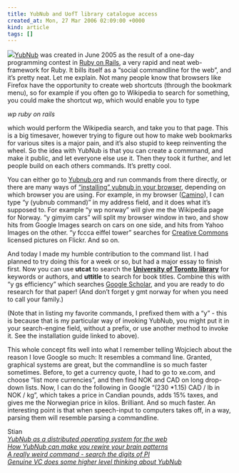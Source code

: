 ```yaml
---
title: YubNub and UofT library catalogue access
created_at: Mon, 27 Mar 2006 02:09:00 +0000
kind: article
tags: []
---
```


![](http://yubutils.sourceforge.net/images/logo.jpg)[YubNub](http://en.wikipedia.org/wiki/YubNub)
was created in June 2005 as the result of a one-day programming contest
in [Ruby on Rails](http://en.wikipedia.org/wiki/Ruby_on_Rails), a very
rapid and neat web-framework for Ruby. It bills itself as a “social
commandline for the web”, and it’s pretty neat. Let me explain. Not many
people know that browsers like Firefox have the opportunity to create
web shortcuts (through the bookmark menu), so for example if you often
go to Wikipedia to search for something, you could make the shortcut wp,
which would enable you to type

*wp ruby on rails*

which would perform the Wikipedia search, and take you to that page.
This is a big timesaver, however trying to figure out how to make web
bookmarks for various sites is a major pain, and it’s also stupid to
keep reinventing the wheel. So the idea with YubNub is that you can
create a commmand, and make it public, and let everyone else use it.
Then they took it further, and let people build on each others commands.
It’s pretty cool.

You can either go to [Yubnub.org](http://www.yubnub.org) and run
commands from there directly, or there are many ways of [“installing”
yubnub in your
browser](http://www.yubnub.org/documentation/describe_installation),
depending on which browser you are using. For example, in my browser
([Camino](http://www.caminobrowser.org)), I can type “y (yubnub
command)” in my address field, and it does what it’s supposed to. For
example “y wp norway” will give me the Wikipedia page for Norway. “y
gimyim cars” will split my browser window in two, and show hits from
Google Images search on cars on one side, and hits from Yahoo Images on
the other. “y fccca eiffel tower” searches for [Creative
Commons](http://www.creativecommons.org) licensed pictures on Flickr.
And so on.

And today I made my humble contribution to the command list. I had
planned to try doing this for a week or so, but had a major essay to
finish first. Now you can use **utcat** to search the **[University of
Toronto library](http://main.library.utoronto.ca)** for keywords or
authors, and **uttitle** to search for book titles. Combine this with “y
gs efficiency” which searches [Google
Scholar](http://scholar.google.com), and you are ready to do research
for that paper! (And don’t forget y gmt norway for when you need to call
your family.)

(Note that in listing my favorite commands, I prefixed them with a “y” -
this is because that is my particular way of invoking YubNub, you might
put it in your search-engine field, without a prefix, or use another
method to invoke it. See the installation guide linked to above).

This whole concept fits well into what I remember telling Wojciech about
the reason I love Google so much: It resembles a command line. Granted,
graphical systems are great, but the commandline is so much faster
sometimes. Before, to get a currency quote, I had to go to xe.com, and
choose “list more currencies”, and then find NOK and CAD on long
drop-down lists. Now, I can do the following in Google “(230 \*1.15) CAD
/ lb in NOK / kg”, which takes a price in Candian pounds, adds 15%
taxes, and gives me the Norwegian price in kilos. Brilliant. And so much
faster. An interesting point is that when speech-input to computers
takes off, in a way, parsing them will resemble parsing a commandline.

Stian\
 *[YubNub as a distributed operating system for the web\
](http://www.nivi.com/blog/article/rss-is-the-tcpip-of-web-20-ii-yubnub/)[How
YubNub can make you rewire your brain
patterns](http://yubnub.blogspot.com/2006/03/yubnub-is-rewiring-my-thought-paths.html)\
 [A really weird command - search the digits of
PI](http://nivi.com/blog/article/my-first-yubnub-command)\
 [Genuine VC does some higher level thinking about
YubNub](http://www.genuinevc.com/archives/2005/09/thinking_about.htm)*
